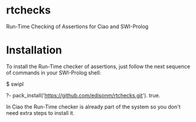 rtchecks
========

Run-Time Checking of Assertions for Ciao and SWI-Prolog

Installation
============
To install the Run-Time checker of assertions, just follow the next sequence of
commands in your SWI-Prolog shell:

  $ swipl
  
  ?- pack_install('https://github.com/edisonm/rtchecks.git').
  true.

In Ciao the Run-Time checker is already part of the system so you
don't need extra steps to install it.
